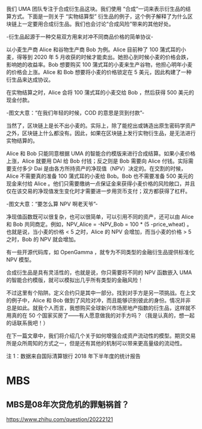 我们 UMA 团队专注于合成衍生品这块。我们使用 “合成”一词来表示衍生品的结算方式。下面是一则关于 “实物结算型” 衍生品的例子，这个例子解释了为什么区块链上一定要用合成衍生品。我们也会讨论“合成风险”带来的其他好处。



-衍生品起源于一种交易双方用来对冲不同商品价格的简单协议-

以小麦生产商 Alice 和谷物生产商 Bob 为例。Alice 目前种了 100 蒲式耳的小麦，得等到 2020 年 5 月收获的时候才能卖出。她担心到时候小麦的价格会跌，影响她的收益率。Bob 想要购买 100 蒲式耳的小麦来生产谷物，他担心明年小麦的价格会上涨。Alice 和 Bob 想要将小麦的价格锁定在 5 美元，因此构建了一种衍生品来达成协议。

在实物结算之时，Alice 会将 100 蒲式耳的小麦交给 Bob ，然后获得 500 美元的现金付款。



-图文大意：“在我们年轻的时候，COD 的意思是货到付款”-

当然了，区块链上是长不出小麦的。实际上，除了能挖出或铸造出原生密码学资产之外，区块链上什么都没有。因此，如果在区块链上发行实物衍生品，是无法进行实物结算的。

Alice 和 Bob 只能同意根据 UMA 的智能合约模版来进行合成结算。如果小麦价格上涨，Alice 就要用 DAI 给 Bob 付钱；反之则是 Bob 需要向 Alice 付钱。实际需要支付多少 Dai 是由各方所持资产的净现值（NPV）决定的。在交割的时候，Alice 不需要真的准备 100 蒲式耳的小麦给 Bob。Bob 也不需要准备 500 美元的现金来付给 Alice 。他们只需要缴纳一点保证金来获得小麦价格的风险敞口，并且仅在该交易的净现值发生变化时才需要进一步用货币支付；双方都获得了杠杆。



-图文大意：“要怎么算 NPV 啊老天爷”-

净现值函数既可以很复杂，也可以很简单，可以引用不同的资产，还可以由 Alice 和 Bob 共同商定。例如，NPV_Alice = -NPV_Bob = 100 * (5 -price_wheat) 。也就是说，当小麦的价格 < 5 之时，Alice 的 NPV 会增加，而当小麦的价格 > 5 之时，Bob 的 NPV 就会增加。

有一些开源代码库，如 OpenGamma ，就专为不同类型的金融衍生品提供标准化 NPV 模型。

合成衍生品是具有灵活性的，也就是说，你只需要将不同的 NPV 函数嵌入 UMA 的智能合约模版，就可以模拟出几乎所有类型的金融风险！



不过这里有个陷阱。定义合约只是其中一部分。找到对手方是另一项挑战。在上文的例子中，Alice 和 Bob 做到了风险对冲，而且能够识别彼此的身份。情况并非总是如此。就我个人而言，我想购买全球新兴市场房地产指数的衍生品，这样就不用真的在 50 个国家买房了——有人愿意做我的对手方吗？（我是认真的，想一起的话联系我吧！）

在下一篇文章中，我们将介绍几个关于如何增强合成资产流动性的模型。期货交易所是众所周知的方式之一，但是还有其他的机制可以带来更高量级的流动性。

注 1：数据来自国际清算银行 2018 年下半年度的统计报告


# MBS

## MBS是08年次贷危机的罪魁祸首？
https://www.zhihu.com/question/20222121